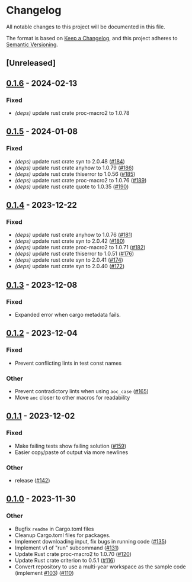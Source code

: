 # Changelog
All notable changes to this project will be documented in this file.

The format is based on [Keep a Changelog](https://keepachangelog.com/en/1.0.0/),
and this project adheres to [Semantic Versioning](https://semver.org/spec/v2.0.0.html).

## [Unreleased]

## [0.1.6](https://github.com/proegssilb/aoc-zen-runner/compare/aoc-zen-runner-macros-v0.1.5...aoc-zen-runner-macros-v0.1.6) - 2024-02-13

### Fixed
- *(deps)* update rust crate proc-macro2 to 1.0.78

## [0.1.5](https://github.com/proegssilb/aoc-zen-runner/compare/aoc-zen-runner-macros-v0.1.4...aoc-zen-runner-macros-v0.1.5) - 2024-01-08

### Fixed
- *(deps)* update rust crate syn to 2.0.48 ([#184](https://github.com/proegssilb/aoc-zen-runner/pull/184))
- *(deps)* update rust crate anyhow to 1.0.79 ([#186](https://github.com/proegssilb/aoc-zen-runner/pull/186))
- *(deps)* update rust crate thiserror to 1.0.56 ([#185](https://github.com/proegssilb/aoc-zen-runner/pull/185))
- *(deps)* update rust crate proc-macro2 to 1.0.76 ([#189](https://github.com/proegssilb/aoc-zen-runner/pull/189))
- *(deps)* update rust crate quote to 1.0.35 ([#190](https://github.com/proegssilb/aoc-zen-runner/pull/190))

## [0.1.4](https://github.com/proegssilb/aoc-zen-runner/compare/aoc-zen-runner-macros-v0.1.3...aoc-zen-runner-macros-v0.1.4) - 2023-12-22

### Fixed
- *(deps)* update rust crate anyhow to 1.0.76 ([#181](https://github.com/proegssilb/aoc-zen-runner/pull/181))
- *(deps)* update rust crate syn to 2.0.42 ([#180](https://github.com/proegssilb/aoc-zen-runner/pull/180))
- *(deps)* update rust crate proc-macro2 to 1.0.71 ([#182](https://github.com/proegssilb/aoc-zen-runner/pull/182))
- *(deps)* update rust crate thiserror to 1.0.51 ([#176](https://github.com/proegssilb/aoc-zen-runner/pull/176))
- *(deps)* update rust crate syn to 2.0.41 ([#174](https://github.com/proegssilb/aoc-zen-runner/pull/174))
- *(deps)* update rust crate syn to 2.0.40 ([#172](https://github.com/proegssilb/aoc-zen-runner/pull/172))

## [0.1.3](https://github.com/proegssilb/aoc-zen-runner/compare/aoc-zen-runner-macros-v0.1.2...aoc-zen-runner-macros-v0.1.3) - 2023-12-08

### Fixed
- Expanded error when cargo metadata fails.

## [0.1.2](https://github.com/proegssilb/aoc-zen-runner/compare/aoc-zen-runner-macros-v0.1.1...aoc-zen-runner-macros-v0.1.2) - 2023-12-04

### Fixed
- Prevent conflicting lints in test const names

### Other
- Prevent contradictory lints when using `aoc_case` ([#165](https://github.com/proegssilb/aoc-zen-runner/pull/165))
- Move `aoc` closer to other macros for readability

## [0.1.1](https://github.com/proegssilb/aoc-zen-runner/compare/aoc-zen-runner-macros-v0.1.0...aoc-zen-runner-macros-v0.1.1) - 2023-12-02

### Fixed
- Make failing tests show failing solution ([#159](https://github.com/proegssilb/aoc-zen-runner/pull/159))
- Easier copy/paste of output via more newlines

### Other
- release ([#142](https://github.com/proegssilb/aoc-zen-runner/pull/142))

## [0.1.0](https://github.com/proegssilb/aoc-zen-runner/releases/tag/aoc-zen-runner-macros-v0.1.0) - 2023-11-30

### Other
- Bugfix `readme` in Cargo.toml files
- Cleanup Cargo.toml files for packages.
- Implement downloading input, fix bugs in running code ([#135](https://github.com/proegssilb/aoc-zen-runner/pull/135))
- Implement v1 of "run" subcommand ([#131](https://github.com/proegssilb/aoc-zen-runner/pull/131))
- Update Rust crate proc-macro2 to 1.0.70 ([#120](https://github.com/proegssilb/aoc-zen-runner/pull/120))
- Update Rust crate criterion to 0.5.1 ([#116](https://github.com/proegssilb/aoc-zen-runner/pull/116))
- Convert repository to use a multi-year workspace as the sample code (implement [#103](https://github.com/proegssilb/aoc-zen-runner/pull/103)) ([#110](https://github.com/proegssilb/aoc-zen-runner/pull/110))
